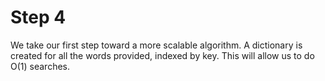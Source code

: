 Step 4
======

We take our first step toward a more scalable algorithm. A dictionary is created for all the words provided, indexed by key. This will allow us to do O(1) searches.
